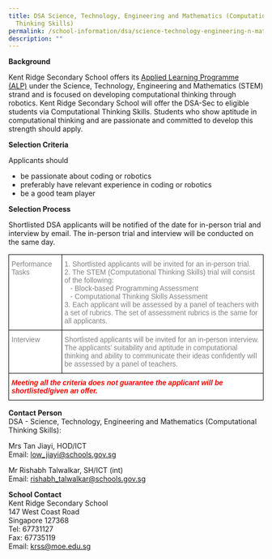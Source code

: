 ```yaml
---
title: DSA Science, Technology, Engineering and Mathematics (Computational
  Thinking Skills)
permalink: /school-information/dsa/science-technology-engineering-n-mathematics-computational-thinking-skills/
description: ""
---
```

**Background**

Kent Ridge Secondary School offers its&nbsp;[Applied Learning Programme (ALP)](/programmes/distinctive-programmes/applied-learning-programme/)&nbsp;under the Science, Technology, Engineering and Mathematics (STEM) strand and is focused on developing computational thinking through robotics. Kent Ridge Secondary School will offer the DSA-Sec to eligible students via Computational Thinking Skills. Students who show aptitude in computational thinking and are passionate and committed to develop this strength should apply.

**Selection Criteria**

Applicants should

*   be passionate about coding or robotics
*   preferably have relevant experience in coding or robotics
*   be a good team player

**Selection Process**

Shortlisted DSA applicants will be notified of the date for in-person trial and interview by email. The in-person trial and interview will be conducted on the same day.

<style type="text/css">
.tg  {border-collapse:collapse;border-spacing:0;}
.tg td{border-color:black;border-style:solid;border-width:1px;font-family:Arial, sans-serif;font-size:14px;
  overflow:hidden;padding:10px 5px;word-break:normal;}
.tg th{border-color:black;border-style:solid;border-width:1px;font-family:Arial, sans-serif;font-size:14px;
  font-weight:normal;overflow:hidden;padding:10px 5px;word-break:normal;}
.tg .tg-lm9i{background-color:#FFF;color:#808080;text-align:left;vertical-align:top}
.tg .tg-xaiy{background-color:#FFF;color:#F00;font-style:italic;font-weight:bold;text-align:left;vertical-align:top}
</style>
<p></p><table class="tg">
<thead>
  <tr>
    <th class="tg-lm9i">Performance Tasks</th>
    <th class="tg-lm9i">1. Shortlisted applicants will be invited for an in-person trial.<br>2. The STEM (Computational Thinking Skills) trial will consist of the following:<br>
&nbsp;&nbsp;&nbsp;- Block-based Programming Assessment<br>
&nbsp;&nbsp;&nbsp;- Computational Thinking Skills Assessment<br>
3. Each applicant will be assessed by a panel of teachers with a set of rubrics. The set of assessment rubrics is the same for all applicants.</th>
  </tr>
</thead>
<tbody>
  <tr>
    <td class="tg-lm9i">Interview</td>
    <td class="tg-lm9i">Shortlisted applicants will be invited for an in-person interview.<br>The applicants’ suitability and aptitude in computational thinking and ability to communicate their ideas confidently will be assessed by a panel of teachers.</td>
  </tr>
  <tr>
    <td class="tg-xaiy" colspan="2">Meeting all the criteria does not guarantee the applicant will be shortlisted/given an offer.</td>
		
  </tr>
</tbody>
</table>

**Contact Person**  
DSA - Science, Technology, Engineering and Mathematics (Computational Thinking Skills):

Mrs Tan Jiayi, HOD/ICT  
Email: [low_jiayi@schools.gov.sg](mailto:low_jiayi@schools.gov.sg)

Mr Rishabh Talwalkar, SH/ICT (int)<br>
Email: [rishabh_talwalkar@schools.gov.sg](mailto:rishabh_talwalkar@schools.gov.sg)

**School Contact**  
Kent Ridge Secondary School  
147 West Coast Road  
Singapore 127368  
Tel: 67731127  
Fax: 67735119  
Email: [krss@moe.edu.sg](mailto:krss@moe.edu.sg)
